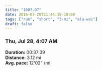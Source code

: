 ```yaml
---
title: "1607.07"
date: 2016-07-28T21:44:19-10:00
tags: ["run", "short", "3-mi", "ala-wai"]
draft: false
---
```


### Thu, Jul 28, 4:07 AM

**Duration:** 00:37:39  
**Distance:** 3.12 mi  
**Avg. pace:** 12'02" /mi